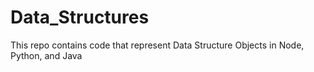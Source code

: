 # Data_Structures

This repo contains code that represent Data Structure Objects in Node, Python, and Java
